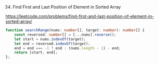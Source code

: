 34. Find First and Last Position of Element in Sorted Array

https://leetcode.com/problems/find-first-and-last-position-of-element-in-sorted-array/

```TypeScript
function searchRange(nums: number[], target: number): number[] {
    const reversed: number[] = [...nums].reverse();
    let start = nums.indexOf(target);
    let end = reversed.indexOf(target);
    end = end === -1 ? end : (nums.length - 1) - end;
    return [start, end];
};
```
